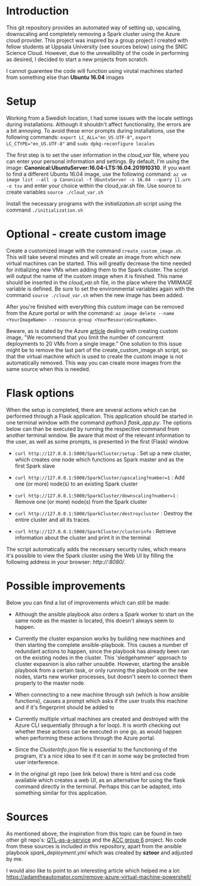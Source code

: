 # Introduction

This git repository provides an automated way of setting up, upscaling, downscaling and completely removing a Spark cluster using the Azure cloud provider. This project was inspired by a group project I created with fellow students at Uppsala University (see sources below) using the SNIC Science Cloud. However, due to the unrealibility of the code in performing as desired, I decided to start a new projects from scratch.

I cannot guarentee the code will function using virutal machines started from something else than __Ubuntu 16.04__ images  


# Setup

Working from a Swedish location, I had some issues with the locale settings during installations. Although it shouldn't affect functionality, the errors are a bit annoying. To avoid these error prompts during installations, use the following commands: `export LC_ALL="en_US.UTF-8"`, `export LC_CTYPE="en_US.UTF-8"` and `sudo dpkg-reconfigure locales`

The first step is to set the user information in the _cloud_var_ file, where you can enter your personal information and settings. By default, I'm using the image: __Canonical:UbuntuServer:16.04-LTS:16.04.201910310__. If you want to find a different Ubuntu 16.04 image, use the following command: `az vm image list --all -p Canonical -f UbuntuServer -s 16.04 --query [].urn -o tsv` and enter your choice within the cloud_var.sh file. Use source to create variables `source ./cloud_var.sh`

Install the necessary programs with the _initialization.sh_ script using the command `./initialization.sh`


# Optional - create custom image

Create a customized image with the command `create_custom_image.sh`. This will take several minutes and will create an image from which new virtual machines can be started. This will greatly decrease the time needed for initializing new VMs when adding them to the Spark cluster. The script will output the name of the custom image when it is finished. This name should be inserted in the _cloud_var.sh_ file, in the place where the VMIMAGE variable is defined. Be sure to set the environmental variables again with the command `source ./cloud_var.sh` when the new image has been added.

After you're finished with everything this custom image can be removed from the Azure portal or with the command: `az image delete --name <YourImageName> --resource-group <YourResourceGroupName>`.

Beware, as is stated by the Azure [article](https://docs.microsoft.com/en-us/azure/virtual-machines/linux/tutorial-custom-images) dealing with creating custom image, "We recommend that you limit the number of concurrent deployments to 20 VMs from a single image." One solution to this issue might be to remove the last part of the create_custom_image.sh script, so that the virtual machine which is used to create the custom image is not automatically removed. This way you can create more images from the same source when this is needed.


# Flask options

When the setup is completed, there are several actions which can be performed through a Flask application. This application should be started in one terminal window with the command _python3 flask_app.py_. The options below can than be executed by running the respective command from another terminal window. Be aware that most of the relevant information to the user, as well as some prompts, is presented in the first (Flask) window.

- `curl http://127.0.0.1:5000/SparkCluster/setup` : Set up a new cluster, which creates one node which functions as Spark master and as the first Spark slave

- `curl http://127.0.0.1:5000/SparkCluster/upscaling?number=1` : Add one (or more) node(s) to an existing Spark cluster

- `curl http://127.0.0.1:5000/SparkCluster/downscaling?number=1` : Remove one (or more) node(s) from the Spark cluster

- `curl http://127.0.0.1:5000/SparkCluster/destroycluster` : Destroy the entire cluster and all its traces.

- `curl http://127.0.0.1:5000/SparkCluster/clusterinfo` : Retrieve information about the cluster and print it in the terminal

The script automatically adds the necessary security rules, which means it's possible to view the Spark cluster using the Web UI by filling the following address in your browser: _http://<publip ip of master node>:8080/_.


# Possible improvements

Below you can find a list of improvements which can still be made:

- Although the ansible playbook also orders a Spark worker to start on the same node as the master is located, this doesn't always seem to happen.

- Currently the cluster expansion works by building new machines and then starting the complete ansible-playbook. This causes a number of redundant actions to happen, since the playbook has already been ran on the existing nodes in the cluster. This 'sledgehammer' approach to cluster expasnion is also rather unsubtle. However, starting the ansible playbook from a certain task, or only running the playbook on the new nodes, starts new worker processes, but doesn't seem to connect them properly to the master node.

- When connecting to a new machine through ssh (which is how ansible functions), causes a prompt which asks if the user trusts this machine and if it's fingerprint should be added to 

- Currently multiple virtual machines are created and destroyed with the Azure CLI sequentially (through a for loop). It is worth checking out whether these actions can be executed in one go, as would happen when performing these actions through the Azure portal. 

- Since the _ClusterInfo.json_ file is essential to the functioning of the program, it's a nice idea to see if it can in some way be protected from user interference.

- In the original git repo (see link below) there is html and css code available which creates a web UI, as an alternative for using the flask command directly in the terminal. Perhaps this can be adapted, into something similar for this application.


# Sources

As mentioned above, the inspiration from this topic can be found in two other git repo's: [QTL-as-a-service](https://github.com/QTLaaS/QTLaaS) and the [ACC group 6](https://github.com/MrHed/ACC-grp6) project. No code from these sources is included in this repository, apart from the ansible playbook _spark_deployment.yml_ which was created by __sztoor__ and adjusted by me.

I would also like to point to an interesting article which helped me a lot: https://adamtheautomator.com/remove-azure-virtual-machine-powershell/
